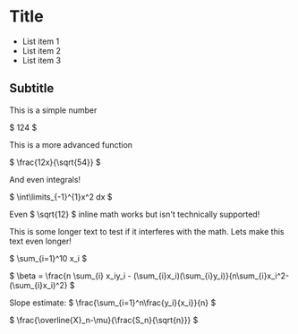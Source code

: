 # Title

* List item 1
* List item 2
* List item 3

## Subtitle

This is a simple number

$ 124 $

This is a more advanced function

$ \frac{12x}{\sqrt{54}} $

And even integrals!

$ \int\limits_{-1}^{1}x^2 dx $

Even $ \sqrt{12} $ inline math works but isn't technically supported!

This is some longer text to test if it interferes with the math. Lets make this text even longer!

$ \sum_{i=1}^10 x_i $

$ \beta = \frac{n \sum_{i} x_iy_i - (\sum_{i}x_i)(\sum_{i}y_i)}{n\sum_{i}x_i^2-(\sum_{i}x_i)^2} $

Slope estimate: $ \frac{\sum_{i=1}^n\frac{y_i}{x_i}}{n} $

$ \frac{\overline{X}_n-\mu}{\frac{S_n}{\sqrt{n}}} $